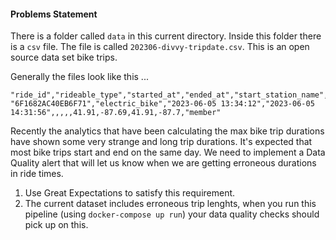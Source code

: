 

#### Problems Statement
There is a folder called `data` in this current directory. Inside this
folder there is a `csv` file. The file is called `202306-divvy-tripdate.csv`. This is an open source
data set bike trips.

Generally the files look like this ...
```
"ride_id","rideable_type","started_at","ended_at","start_station_name","start_station_id","end_station_name","end_station_id","start_lat","start_lng","end_lat","end_lng","member_casual"
"6F1682AC40EB6F71","electric_bike","2023-06-05 13:34:12","2023-06-05 14:31:56",,,,,41.91,-87.69,41.91,-87.7,"member"
```

Recently the analytics that have been calculating the max bike trip durations have shown some very strange
and long trip durations. It's expected that most bike trips start and end on the same day. We need to 
implement a Data Quality alert that will let us know when we are getting erroneous durations in ride times.

1. Use Great Expectations to satisfy this requirement.
2. The current dataset includes erroneous trip lenghts, when you run this pipeline (using `docker-compose up run`) 
your data quality checks should pick up on this.




